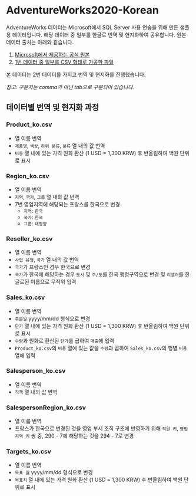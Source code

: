 # AdventureWorks2020-Korean
AdventureWorks 데이터는 Microsoft에서 SQL Server 사용 연습을 위해 만든 샘플용 데이터입니다. 해당 데이터 중 일부를 한글로 번역 및 현지화하여 공유합니다. 원본 데이터 출처는 아래와 같습니다. 
  1. [Microsoft에서 제공하는 공식 원본](https://learn.microsoft.com/en-us/sql/samples/adventureworks-install-configure?view=sql-server-ver16&tabs=ssms)
  2. [1번 데이터 중 일부를 CSV 형태로 가공한 파일](https://www.kaggle.com/datasets/algorismus/adventure-works-in-excel-tables/data)

본 데이터는 2번 데이터를 가지고 번역 및 현지화를 진행했습니다. 

_참고: 구분자는 comma가 아닌 tab으로 구분되어 있습니다._

## 데이터별 번역 및 현지화 과정

### Product_ko.csv
  - 열 이름 번역
  - `제품명`, `색상`, `하위 분류`, `분류` 열 내의 값 번역
  - `비용` 열 내에 있는 가격 원화 환산 (1 USD = 1,300 KRW) 후 반올림하여 백원 단위로 표시
 
### Region_ko.csv
  - 열 이름 번역
  - `지역`, `국가`, `그룹` 열 내의 값 번역
  - 7번 영업지역에 해당되는 프랑스를 한국으로 변경
    - `지역`: `한국`
    - `국가`: `한국`
    - `그룹`: `태평양`

### Reseller_ko.csv
  - 열 이름 번역
  - `사업 유형`, `국가` 열 내의 값 번역
  - `국가`가 프랑스인 경우 한국으로 변경
  - `국가`가 한국에 해당하는 경우 `도시` 및 `주/도`를 한국 행정구역으로 변경 및 `리셀러`를 한글로된 이름으로 무작위 입력

### Sales_ko.csv
  - 열 이름 번역
  - `주문일` yyyy/mm/dd 형식으로 변경
  - `단가` 열 내에 있는 가격 원화 환산 (1 USD = 1,300 KRW) 후 반올림하여 백원 단위로 표시
  - `수량`과 원화로 환산된 `단가`를 곱하여 `매출`에 입력
  - `Product_ko.csv`의 `비용` 열에 있는 값을 `수량`과 곱하여 `Sales_ko.csv`의 행별 `비용` 열에 입력

### Salesperson_ko.csv
  - 열 이름 번역
  - `직책` 열 내의 값 번역

### SalespersonRegion_ko.csv
  - 열 이름 번역
  - 프랑스가 한국으로 변경된 것을 영업 부서 조직 구조에 반영하기 위해 `직원 키`, `영업지역 키` 쌍 중, 290 - 7에 해당하는 것을 294 - 7로 변경

### Targets_ko.csv
  - 열 이름 번역
  - `목표 월` yyyy/mm/dd 형식으로 변경
  - `목표치` 열 내에 있는 가격 원화 환산 (1 USD = 1,300 KRW) 후 반올림하여 백원 단위로 표시

